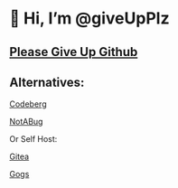 # 👋 Hi, I’m @giveUpPlz

## [Please Give Up Github](https://giveupgithub.org)

## Alternatives:

[Codeberg](https://codeberg.org/)

[NotABug](https://notabug.org/)

Or Self Host:

[Gitea](https://gitea.io/)

[Gogs](https://gogs.io/)
